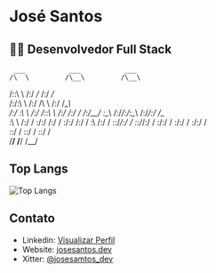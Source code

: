 # José Santos
## 👨‍💻 Desenvolvedor Full Stack
     ___           ___           ___     
    /\  \         /\__\         /\__\    
   /::\  \       /:/ _/_       /:/ _/_   
  /:/\:\  \     /:/ /\  \     /:/ /\__\  
 /:/  \:\  \   /:/ /::\  \   /:/ /:/ _/_ 
/:/__/ \:\__\ /:/_/:/\:\__\ /:/_/:/ /\__\
\:\  \ /:/  / \:\/:/ /:/  / \:\/:/ /:/  /
 \:\  /:/  /   \::/_/:/  /   \::/_/:/  / 
  \:\/:/  /     \:\/:/  /     \:\/:/  /  
   \::/  /       \::/  /       \::/  /   
    \/__/         \/__/         \/__/    

## Top Langs
![Top Langs](https://github-readme-stats.vercel.app/api/top-langs/?username=josesantosdev&theme=dark&hide_progress=true&hide=html,css)


## Contato
- Linkedin: [Visualizar Perfil](https://www.linkedin.com/in/josesantosdev/)
- Website: [josesantos.dev](https://www.josesantos.dev/)
- Xitter: [@josesamtos_dev](https://twitter.com/josesantos_dev)

